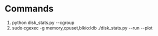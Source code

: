 # Commands

  1. python disk_stats.py --cgroup
  2. sudo cgexec -g memory,cpuset,blkio:ldb ./disk_stats.py --run --plot